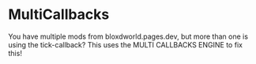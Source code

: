 # MultiCallbacks

You have multiple mods from bloxdworld.pages.dev, but more than one is using the tick-callback? This uses the MULTI CALLBACKS ENGINE to fix this!
